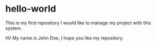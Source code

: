 # hello-world
This is my first repository
I would like to manage my project with this system.

Hi! My name is John Doe, I hope you like my repository.
